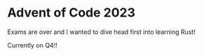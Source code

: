 # Advent of Code 2023
Exams are over and I wanted to dive head first into learning Rust!

Currently on Q4!!
